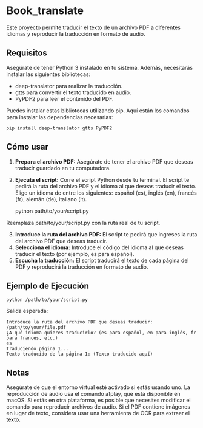 # Book_translate

Este proyecto permite traducir el texto de un archivo PDF a diferentes idiomas y reproducir la traducción en formato de audio.

## Requisitos

Asegúrate de tener Python 3 instalado en tu sistema. Además, necesitarás instalar las siguientes bibliotecas:

- deep-translator para realizar la traducción.
- gtts para convertir el texto traducido en audio.
- PyPDF2 para leer el contenido del PDF.

Puedes instalar estas bibliotecas utilizando pip. Aquí están los comandos para instalar las dependencias necesarias:

    pip install deep-translator gtts PyPDF2

## Cómo usar

1. **Prepara el archivo PDF:** Asegúrate de tener el archivo PDF que deseas traducir guardado en tu computadora.
2. **Ejecuta el script:** Corre el script Python desde tu terminal. El script te pedirá la ruta del archivo PDF y el idioma al que deseas traducir el texto. Elige un idioma de entre los siguientes: español (es), inglés (en), francés (fr), alemán (de), italiano (it).


    python path/to/your/script.py

Reemplaza path/to/your/script.py con la ruta real de tu script.

3. **Introduce la ruta del archivo PDF:** El script te pedirá que ingreses la ruta del archivo PDF que deseas traducir.
4. **Selecciona el idioma:** Introduce el código del idioma al que deseas traducir el texto (por ejemplo, es para español).
5. **Escucha la traducción:** El script traducirá el texto de cada página del PDF y reproducirá la traducción en formato de audio.

## Ejemplo de Ejecución

    python /path/to/your/script.py
Salida esperada:


    Introduce la ruta del archivo PDF que deseas traducir:
    /path/to/your/file.pdf
    ¿A qué idioma quieres traducirlo? (es para español, en para inglés, fr para francés, etc.)
    es
    Traduciendo página 1...
    Texto traducido de la página 1: (Texto traducido aquí)

## Notas

Asegúrate de que el entorno virtual esté activado si estás usando uno.
La reproducción de audio usa el comando afplay, que está disponible en macOS. Si estás en otra plataforma, es posible que necesites modificar el comando para reproducir archivos de audio.
Si el PDF contiene imágenes en lugar de texto, considera usar una herramienta de OCR para extraer el texto.
